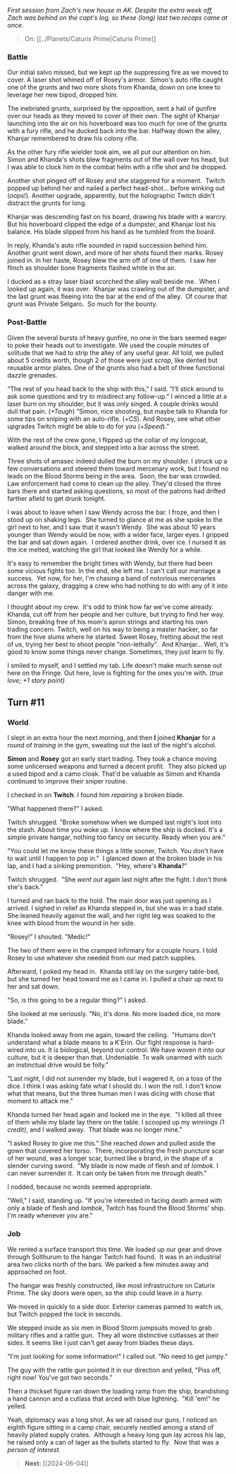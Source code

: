 _First session from Zach's new house in AK. Despite the extra week off, Zach was behind on the capt's log, so these (long) last two recaps came at once._

> On: [[../Planets/Caturix Prime|Caturix Prime]]

### Battle

Our initial salvo missed, but we kept up the suppressing fire as we moved to cover. A laser shot whined off of Rosey's armor.  Simon's auto rifle caught one of the grunts and two more shots from Khanda, down on one knee to leverage her new bipod, dropped him.

The inebriated grunts, surprised by the opposition, sent a hail of gunfire over our heads as they moved to cover of their own. The sight of Khanjar launching into the air on his hoverboard was too much for one of the grunts with a fury rifle, and he ducked back into the bar. Halfway down the alley, Khanjar remembered to draw his colony rifle.

As the other fury rifle wielder took aim, we all put our attention on him. Simon and Khanda's shots blew fragments out of the wall over his head, but I was able to clock him in the combat helm with a rifle shot and he dropped. 

Another shot pinged off of Rosey and she staggered for a moment.  Twitch popped up behind her and nailed a perfect head-shot… before winking out (_oops!_). Another upgrade, apparently, but the holographic Twitch didn't distract the grunts for long.

Khanjar was descending fast on his board, drawing his blade with a warcry.  But his hoverboard clipped the edge of a dumpster, and Khanjar lost his balance. His blade slipped from his hand as he tumbled from the board. 

In reply, Khanda's auto rifle sounded in rapid succession behind him.  Another grunt went down, and more of her shots found their marks. Rosey joined in. In her haste, Rosey blew the arm off of one of them.  I saw her flinch as shoulder bone fragments flashed white in the air.  

I ducked as a stray laser blast scorched the alley wall beside me.  When I looked up again, it was over.  Khanjar was crawling out of the dumpster, and the last grunt was fleeing into the bar at the end of the alley.  Of course that grunt was Private Selgaro.  So much for the bounty.

### Post-Battle

Given the several bursts of heavy gunfire, no one in the bars seemed eager to poke their heads out to investigate. We used the couple minutes of solitude that we had to strip the alley of any useful gear. All told, we pulled about 5 credits worth, though 2 of those were just _scrap_, like dented but reusable armor plates. One of the grunts also had a belt of three functional dazzle grenades.

“The rest of you head back to the ship with this,” I said. “I’ll stick around to ask some questions and try to misdirect any follow-up.” I winced a little at a laser burn on my shoulder, but it was only singed. A couple drinks would dull that pain. (_+Tough_) “Simon, nice shooting, but maybe talk to Khanda for some tips on sniping with an auto-rifle. (+_CS_). And Rosey, see what other upgrades Twitch might be able to do for you (+_Speed_).”

With the rest of the crew gone, I flipped up the collar of my longcoat, walked around the block, and stepped into a bar across the street.

Three shots of amasec indeed dulled the burn on my shoulder. I struck up a few conversations and steered them toward mercenary work, but I found no leads on the Blood Storms being in the area.  Soon, the bar was crowded. Law enforcement had come to clean up the alley. They'd closed the three bars there and started asking questions, so most of the patrons had drifted farther afield to get drunk tonight.

I was about to leave when I saw Wendy across the bar. I froze, and then I stood up on shaking legs.  She turned to glance at me as she spoke to the girl next to her, and I saw that it wasn't Wendy.  She was about 10 years younger than Wendy would be now, with a wider face, larger eyes. I gripped the bar and sat down again.  I ordered another drink, over ice. I nursed it as the ice melted, watching the girl that looked like Wendy for a while.

It's easy to remember the bright times with Wendy, but there had been some vicious fights too. In the end, she left me. I can't call our marriage a success.  Yet now, for her, I'm chasing a band of notorious mercenaries across the galaxy, dragging a crew who had nothing to do with any of it into danger with me. 

I thought about my crew.  It's odd to think how far we've come already.  Khanda, cut off from her people and her culture, but trying to find her way. Simon, breaking free of his mom's apron strings and starting his own trading concern. Twitch, well on his way to being a master hacker, so far from the hive slums where he started. Sweet Rosey, fretting about the rest of us, trying her best to shoot people "non-lethally".  And Khanjar… Well, it's good to know some things never change. Sometimes, they just learn to fly.

I smiled to myself, and I settled my tab. Life doesn't make much sense out here on the Fringe. Out here, love is fighting for the ones you're with. (_true love; +1 story point)_

## Turn #11

### World

I slept in an extra hour the next morning, and then **I** joined **Khanjar** for a round of _training_ in the gym, sweating out the last of the night's alcohol.

**Simon** and **Rosey** got an early start trading. They took a chance moving some unlicensed weapons and turned a decent profit.  They also picked up a used bipod and a camo cloak. That'd be valuable as Simon and Khanda continued to improve their sniper routine.

I checked in on **Twitch**. I found him _repairing_ a broken blade.  

"What happened there?" I asked. 

Twitch shrugged. "Broke somehow when we dumped last night's loot into the stash. About time you woke up. I know where the ship is docked. It's a simple private hangar, nothing too fancy on security. Ready when you are."  

"You could let me know these things a little sooner, Twitch. You don't have to wait until I happen to pop in."  I glanced down at the broken blade in his lap, and I had a sinking premonition.  "Hey, where's **Khanda**?"

Twitch shrugged.  "She _went out_ again last night after the fight. I don't think she's back."

I turned and ran back to the hold. The main door was just opening as I arrived. I sighed in relief as Khanda stepped in, but she was in a bad state.  She leaned heavily against the wall, and her right leg was soaked to the knee with blood from the wound in her side. 

"Rosey!" I shouted. "Medic!"

The two of them were in the cramped infirmary for a couple hours. I told Rosey to use whatever she needed from our med patch supplies.
  
Afterward, I poked my head in.  Khanda still lay on the surgery table-bed, but she turned her head toward me as I came in. I pulled a chair up next to her and sat down.

"So, is this going to be a regular thing?" I asked.

She looked at me seriously. "No, it's done. No more loaded dice, no more blade." 

Khanda looked away from me again, toward the ceiling.  "Humans don't understand what a blade means to a K'Erin. Our fight response is hard-wired into us. It is biological, beyond our control. We have woven it into our culture, but it is deeper than that. Undeniable. To walk unarmed with such an instinctual drive would be folly." 

"Last night, I did not surrender my blade, but I wagered it, on a toss of the dice. I think I was asking fate what I should do. I won the roll. I don't know what that means, but the three human men I was dicing with chose that moment to attack me."  

Khanda turned her head again and looked me in the eye.  "I killed all three of them while my blade lay there on the table. I scooped up my winnings _(1 credit)_, and I walked away.  That blade was no longer mine."

"I asked Rosey to give me this." She reached down and pulled aside the gown that covered her torso.  There, incorporating the fresh puncture scar of her wound, was a longer scar, burned like a brand, in the shape of a slender curving sword.  "My blade is now made of flesh and of _lombok_. I can never surrender it.  It can only be taken from me through death."

I nodded, because no words seemed appropriate.

"Well," I said, standing up. "If you're interested in facing death armed with only a blade of flesh and _lombok_, Twitch has found the Blood Storms' ship. I'm ready whenever you are."

### Job

We rented a surface transport this time. We loaded up our gear and drove through Solthurum to the hangar Twitch had found.  It was in an industrial area two clicks north of the bars. We parked a few minutes away and approached on foot. 

The hangar was freshly constructed, like most infrastructure on Caturix Prime. The sky doors were open, so the ship could leave in a hurry.

We moved in quickly to a side door. Exterior cameras panned to watch us, but Twitch popped the lock in seconds.  

We stepped inside as six men in Blood Storm jumpsuits moved to grab military rifles and a rattle gun.  They all wore distinctive cutlasses at their sides. It seems like I just can't get away from blades these days.

"I'm just looking for some information!" I called out. "No need to get jumpy."

The guy with the rattle gun pointed it in our direction and yelled, "Piss off, right now! You've got two seconds."

Then a thickset figure ran down the loading ramp from the ship, brandishing a hand cannon and a cutlass that arced with blue lightning.  "Kill 'em!" he yelled.
  
Yeah, diplomacy was a long shot. As we all raised our guns, I noticed an eighth figure sitting in a camp chair, securely nestled among a stand of heavily plated supply crates.  Although a heavy long gun lay across his lap, he raised only a can of lager as the bullets started to fly.  Now that was a _person of interest._

> **Next:** [[2024-06-04]]
